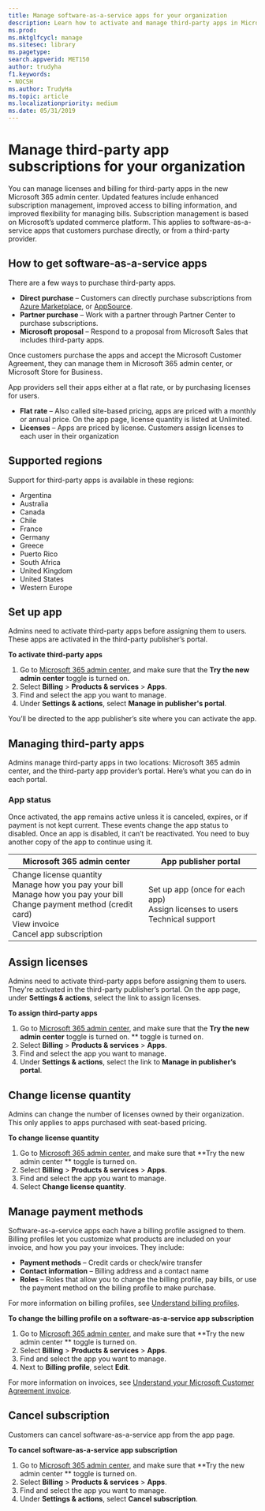```yaml
---
title: Manage software-as-a-service apps for your organization
description: Learn how to activate and manage third-party apps in Microsoft 365 admin center
ms.prod: 
ms.mktglfcycl: manage
ms.sitesec: library
ms.pagetype: 
search.appverid: MET150 
author: trudyha
f1.keywords:
- NOCSH
ms.author: TrudyHa
ms.topic: article
ms.localizationpriority: medium
ms.date: 05/31/2019
---
```


# Manage third-party app subscriptions for your organization

You can manage licenses and billing for third-party apps in the new Microsoft 365 admin center. Updated features include enhanced subscription management, improved access to billing information, and improved flexibility for managing bills. Subscription management is based on Microsoft’s updated commerce platform. This applies to software-as-a-service apps that customers purchase directly, or from a third-party provider.

## How to get software-as-a-service apps
There are a few ways to purchase third-party apps.
- **Direct purchase** – Customers can directly purchase subscriptions from [Azure Marketplace](https://azuremarketplace.microsoft.com/marketplace/), or [AppSource](https://www.appsource.com/). 
- **Partner purchase** –  Work with a partner through Partner Center to purchase subscriptions. 
- **Microsoft proposal** – Respond to a proposal from Microsoft Sales that includes third-party apps. 

Once customers purchase the apps and accept the Microsoft Customer Agreement, they can manage them in Microsoft 365 admin center, or Microsoft Store for Business.

App providers sell their apps either at a flat rate, or by purchasing licenses for users. 
- **Flat rate** – Also called site-based pricing, apps are priced with a monthly or annual price. On the app page, license quantity is listed at Unlimited. 
- **Licenses** – Apps are priced by license. Customers assign licenses to each user in their organization

## Supported regions
Support for third-party apps is available in these regions:
- Argentina
- Australia
- Canada
- Chile
- France
- Germany
- Greece
- Puerto Rico
- South Africa
- United Kingdom
- United States
- Western Europe

## Set up app
Admins need to activate third-party apps before assigning them to users. These apps are activated in the third-party publisher’s portal. 

**To activate third-party apps**
1. Go to [Microsoft 365 admin center](https://go.microsoft.com/fwlink/p/?linkid=837890), and make sure that the **Try the new admin center** toggle is turned on.
2. Select **Billing** > **Products & services** > **Apps**.
3. Find and select the app you want to manage. 
4. Under **Settings & actions**, select **Manage in publisher's portal**. 

You’ll be directed to the app publisher’s site where you can activate the app. 

## Managing third-party apps
Admins manage third-party apps in two locations: Microsoft 365 admin center, and the third-party app provider’s portal. 
Here’s what you can do in each portal.

### App status
Once activated, the app remains active unless it is canceled, expires, or if payment is not kept current. These events change the app status to disabled. Once an app is disabled, it can’t be reactivated. You need to buy another copy of the app to continue using it.

| Microsoft 365 admin center | App publisher portal |
| --- | --- |
| Change license quantity <br> Manage how you pay your bill <br> Manage how you pay your bill <br> Change payment method (credit card) <br> View invoice <br> Cancel app subscription | Set up app (once for each app) <br> Assign licenses to users <br> Technical support |

## Assign licenses
Admins need to activate third-party apps before assigning them to users. They're activated in the third-party publisher’s portal. On the app page, under **Settings & actions**, select the link to assign licenses.

**To assign third-party apps**

1. Go to [Microsoft 365 admin center](https://go.microsoft.com/fwlink/p/?linkid=837890), and make sure that the **Try the new admin center** toggle is turned on.
 ** toggle is turned on.
2. Select **Billing** > **Products & services** > **Apps**.
3. Find and select the app you want to manage. 
4. Under **Settings & actions**, select the link to **Manage in publisher’s portal**. 
 
## Change license quantity
Admins can change the number of licenses owned by their organization. This only applies to apps purchased with seat-based pricing.

**To change license quantity**

1. Go to [Microsoft 365 admin center](https://go.microsoft.com/fwlink/p/?linkid=837890), and make sure that **Try the new admin center 
 ** toggle is turned on.
2. Select **Billing** > **Products & services** > **Apps**.
3. Find and select the app you want to manage. 
4. Select **Change license quantity**. 

## Manage payment methods
Software-as-a-service apps each have a billing profile assigned to them. Billing profiles let you customize what products are included on your invoice, and how you pay your invoices. They include:

- **Payment methods** – Credit cards or check/wire transfer
- **Contact information** –  Billing address and a contact name
- **Roles** – Roles that allow you to change the billing profile, pay bills, or use the payment method on the billing profile to make purchase. 

For more information on billing profiles, see [Understand billing profiles](https://docs.microsoft.com/microsoft-store/billing-profile). 

**To change the billing profile on a software-as-a-service app subscription**

1. Go to [Microsoft 365 admin center](https://go.microsoft.com/fwlink/p/?linkid=837890), and make sure that **Try the new admin center 
 ** toggle is turned on.
2. Select **Billing** > **Products & services** > **Apps**.
3. Find and select the app you want to manage. 
4. Next to **Billing profile**, select **Edit**.

For more information on invoices, see [Understand your Microsoft Customer Agreement invoice](https://docs.microsoft.com/microsoft-store/billing-understand-your-invoice-msfb).

## Cancel subscription
Customers can cancel software-as-a-service app from the app page. 

**To cancel software-as-a-service app subscription**

1. Go to [Microsoft 365 admin center](https://go.microsoft.com/fwlink/p/?linkid=837890), and make sure that **Try the new admin center 
 ** toggle is turned on.
2. Select **Billing** > **Products & services** > **Apps**.
3. Find and select the app you want to manage. 
4. Under **Settings & actions**, select **Cancel subscription**.
